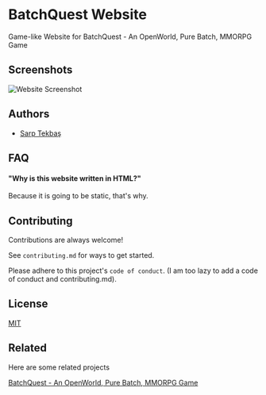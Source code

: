 
# BatchQuest Website

Game-like Website for BatchQuest - An OpenWorld, Pure Batch, MMORPG Game


## Screenshots

![Website Screenshot](https://via.placeholder.com/468x300?text=Website+Screenshot+Here)
## Authors

- [Sarp Tekbaş](https://github.com/sarptekbas)

  
## FAQ

#### "Why is this website written in HTML?"

Because it is going to be static, that's why.
 
## Contributing

Contributions are always welcome!

See `contributing.md` for ways to get started.

Please adhere to this project's `code of conduct`. (I am too lazy to add a code of conduct and contributing.md).

  
## License

[MIT](https://choosealicense.com/licenses/mit/)

  
## Related

Here are some related projects

[BatchQuest - An OpenWorld, Pure Batch, MMORPG Game](https://github.com/sarptekbas/BatchQuest)

  
